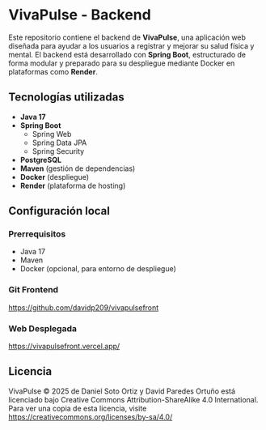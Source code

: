 # VivaPulse - Backend

Este repositorio contiene el backend de **VivaPulse**, una aplicación web diseñada para ayudar a los usuarios a registrar y mejorar su salud física y mental. El backend está desarrollado con **Spring Boot**, estructurado de forma modular y preparado para su despliegue mediante Docker en plataformas como **Render**.

##  Tecnologías utilizadas

- **Java 17**
- **Spring Boot**
  - Spring Web
  - Spring Data JPA
  - Spring Security
- **PostgreSQL**
- **Maven** (gestión de dependencias)
- **Docker** (despliegue)
- **Render** (plataforma de hosting)


## Configuración local

### Prerrequisitos

- Java 17  
- Maven  
- Docker (opcional, para entorno de despliegue)

### Git Frontend
https://github.com/davidp209/vivapulsefront

### Web Desplegada
https://vivapulsefront.vercel.app/

## Licencia

VivaPulse © 2025 de Daniel Soto Ortiz y David Paredes Ortuño está licenciado bajo Creative Commons Attribution-ShareAlike 4.0 International. Para ver una copia de esta licencia, visite https://creativecommons.org/licenses/by-sa/4.0/ 

